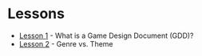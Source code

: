 # Lessons

- [Lesson 1](lessons/lesson_1.md) - What is a Game Design Document (GDD)?
- [Lesson 2](lessons/lesson_2.md) - Genre vs. Theme
